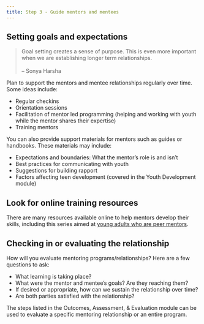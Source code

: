 ```yaml
---
title: Step 3 - Guide mentors and mentees
---
```


## Setting goals and expectations
> Goal setting creates a sense of purpose.  This is even more important when we are establishing longer term relationships.<br/><br/> – Sonya Harsha

Plan to support the mentors and mentee relationships regularly over time. Some ideas include:
* Regular checkins
* Orientation sessions
* Facilitation of mentor led programming (helping and working with youth while the mentor shares their expertise)
* Training mentors

You can also provide support materials for mentors such as guides or handbooks. These materials may include:
* Expectations and boundaries: What the mentor’s role is and isn’t
* Best practices for communicating with youth
* Suggestions for building rapport
* Factors affecting teen development (covered in the Youth Development module)

<div class="callout case_study" markdown="1">

## Look for online training resources

There are many resources available online to help mentors develop their skills, including this series aimed at [young adults who are peer mentors](https://www.youtube.com/playlist?list=PLGB0oZ9YOLGdceW108HVi5VWPuLTnd2Gp). 

</div>

## Checking in or evaluating the relationship
How will you evaluate mentoring programs/relationships? Here are a few questions to ask:
* What learning is taking place?
* What were the mentor and mentee’s goals? Are they reaching them?
* If desired or appropriate, how can we sustain the relationship over time?
* Are both parties satisfied with the relationship?

The steps listed in the Outcomes, Assessment, & Evaluation module can be used to evaluate a specific mentoring relationship or an entire program.
